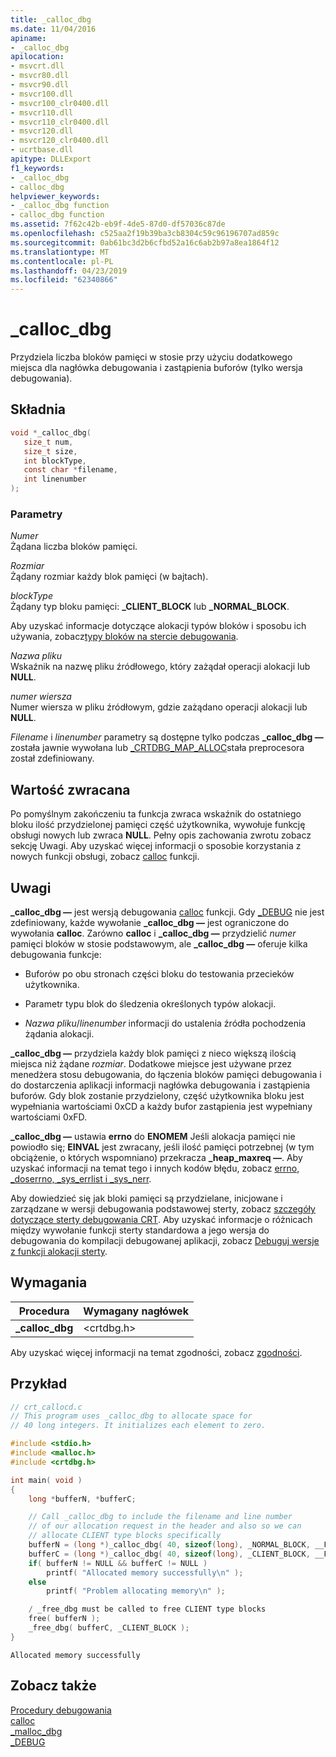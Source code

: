 ```yaml
---
title: _calloc_dbg
ms.date: 11/04/2016
apiname:
- _calloc_dbg
apilocation:
- msvcrt.dll
- msvcr80.dll
- msvcr90.dll
- msvcr100.dll
- msvcr100_clr0400.dll
- msvcr110.dll
- msvcr110_clr0400.dll
- msvcr120.dll
- msvcr120_clr0400.dll
- ucrtbase.dll
apitype: DLLExport
f1_keywords:
- _calloc_dbg
- calloc_dbg
helpviewer_keywords:
- _calloc_dbg function
- calloc_dbg function
ms.assetid: 7f62c42b-eb9f-4de5-87d0-df57036c87de
ms.openlocfilehash: c525aa2f19b39ba3cb8304c59c96196707ad859c
ms.sourcegitcommit: 0ab61bc3d2b6cfbd52a16c6ab2b97a8ea1864f12
ms.translationtype: MT
ms.contentlocale: pl-PL
ms.lasthandoff: 04/23/2019
ms.locfileid: "62340866"
---
```

# <a name="callocdbg"></a>_calloc_dbg

Przydziela liczba bloków pamięci w stosie przy użyciu dodatkowego miejsca dla nagłówka debugowania i zastąpienia buforów (tylko wersja debugowania).

## <a name="syntax"></a>Składnia

```C
void *_calloc_dbg(
   size_t num,
   size_t size,
   int blockType,
   const char *filename,
   int linenumber
);
```

### <a name="parameters"></a>Parametry

*Numer*<br/>
Żądana liczba bloków pamięci.

*Rozmiar*<br/>
Żądany rozmiar każdy blok pamięci (w bajtach).

*blockType*<br/>
Żądany typ bloku pamięci: **_CLIENT_BLOCK** lub **_NORMAL_BLOCK**.

Aby uzyskać informacje dotyczące alokacji typów bloków i sposobu ich używania, zobacz[typy bloków na stercie debugowania](/visualstudio/debugger/crt-debug-heap-details).

*Nazwa pliku*<br/>
Wskaźnik na nazwę pliku źródłowego, który zażądał operacji alokacji lub **NULL**.

*numer wiersza*<br/>
Numer wiersza w pliku źródłowym, gdzie zażądano operacji alokacji lub **NULL**.

*Filename* i *linenumber* parametry są dostępne tylko podczas **_calloc_dbg —** została jawnie wywołana lub [_CRTDBG_MAP_ALLOC](../../c-runtime-library/crtdbg-map-alloc.md)stała preprocesora został zdefiniowany.

## <a name="return-value"></a>Wartość zwracana

Po pomyślnym zakończeniu ta funkcja zwraca wskaźnik do ostatniego bloku ilość przydzielonej pamięci część użytkownika, wywołuje funkcję obsługi nowych lub zwraca **NULL**. Pełny opis zachowania zwrotu zobacz sekcję Uwagi. Aby uzyskać więcej informacji o sposobie korzystania z nowych funkcji obsługi, zobacz [calloc](calloc.md) funkcji.

## <a name="remarks"></a>Uwagi

**_calloc_dbg —** jest wersją debugowania [calloc](calloc.md) funkcji. Gdy [_DEBUG](../../c-runtime-library/debug.md) nie jest zdefiniowany, każde wywołanie **_calloc_dbg —** jest ograniczone do wywołania **calloc**. Zarówno **calloc** i **_calloc_dbg —** przydzielić *numer* pamięci bloków w stosie podstawowym, ale **_calloc_dbg —** oferuje kilka debugowania funkcje:

- Buforów po obu stronach części bloku do testowania przecieków użytkownika.

- Parametr typu blok do śledzenia określonych typów alokacji.

- *Nazwa pliku*/*linenumber* informacji do ustalenia źródła pochodzenia żądania alokacji.

**_calloc_dbg —** przydziela każdy blok pamięci z nieco większą ilością miejsca niż żądane *rozmiar*. Dodatkowe miejsce jest używane przez menedżera stosu debugowania, do łączenia bloków pamięci debugowania i do dostarczenia aplikacji informacji nagłówka debugowania i zastąpienia buforów. Gdy blok zostanie przydzielony, część użytkownika bloku jest wypełniania wartościami 0xCD a każdy bufor zastąpienia jest wypełniany wartościami 0xFD.

**_calloc_dbg —** ustawia **errno** do **ENOMEM** Jeśli alokacja pamięci nie powiodło się; **EINVAL** jest zwracany, jeśli ilość pamięci potrzebnej (w tym obciążenie, o których wspomniano) przekracza **_heap_maxreq —**. Aby uzyskać informacji na temat tego i innych kodów błędu, zobacz [errno, _doserrno, _sys_errlist i _sys_nerr](../../c-runtime-library/errno-doserrno-sys-errlist-and-sys-nerr.md).

Aby dowiedzieć się jak bloki pamięci są przydzielane, inicjowane i zarządzane w wersji debugowania podstawowej sterty, zobacz [szczegóły dotyczące sterty debugowania CRT](/visualstudio/debugger/crt-debug-heap-details). Aby uzyskać informacje o różnicach między wywołanie funkcji sterty standardowa a jego wersja do debugowania do kompilacji debugowanej aplikacji, zobacz [Debuguj wersje z funkcji alokacji sterty](/visualstudio/debugger/debug-versions-of-heap-allocation-functions).

## <a name="requirements"></a>Wymagania

|Procedura|Wymagany nagłówek|
|-------------|---------------------|
|**_calloc_dbg**|\<crtdbg.h>|

Aby uzyskać więcej informacji na temat zgodności, zobacz [zgodności](../../c-runtime-library/compatibility.md).

## <a name="example"></a>Przykład

```C
// crt_callocd.c
// This program uses _calloc_dbg to allocate space for
// 40 long integers. It initializes each element to zero.

#include <stdio.h>
#include <malloc.h>
#include <crtdbg.h>

int main( void )
{
    long *bufferN, *bufferC;

    // Call _calloc_dbg to include the filename and line number
    // of our allocation request in the header and also so we can
    // allocate CLIENT type blocks specifically
    bufferN = (long *)_calloc_dbg( 40, sizeof(long), _NORMAL_BLOCK, __FILE__, __LINE__ );
    bufferC = (long *)_calloc_dbg( 40, sizeof(long), _CLIENT_BLOCK, __FILE__, __LINE__ );
    if( bufferN != NULL && bufferC != NULL )
        printf( "Allocated memory successfully\n" );
    else
        printf( "Problem allocating memory\n" );

    / _free_dbg must be called to free CLIENT type blocks
    free( bufferN );
    _free_dbg( bufferC, _CLIENT_BLOCK );
}
```

```Output
Allocated memory successfully
```

## <a name="see-also"></a>Zobacz także

[Procedury debugowania](../../c-runtime-library/debug-routines.md)<br/>
[calloc](calloc.md)<br/>
[_malloc_dbg](malloc-dbg.md)<br/>
[_DEBUG](../../c-runtime-library/debug.md)<br/>
